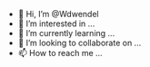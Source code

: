- 👋 Hi, I’m @Wdwendel
- 👀 I’m interested in ...
- 🌱 I’m currently learning ...
- 💞️ I’m looking to collaborate on ...
- 📫 How to reach me ...

<!---
Wdwendel/Wdwendel is a ✨ special ✨ repository because its `README.md` (this file) appears on your GitHub profile.
You can click the Preview link to take a look at your changes.
--->
